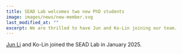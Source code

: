 ```yaml
---
title: SEAD Lab welcomes two new PhD students
image: images/news/new-member.svg
last_modified_at: ""
excerpt: We are thrilled to have Jun and Ko-Lin joining our team.
---
```



[Jun Li](/members/jun-li.html) and Ko-Lin joined the SEAD Lab in January 2025.

